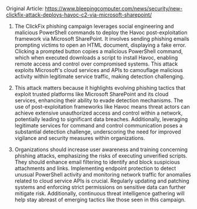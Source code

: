 Original Article: https://www.bleepingcomputer.com/news/security/new-clickfix-attack-deploys-havoc-c2-via-microsoft-sharepoint/

1) The ClickFix phishing campaign leverages social engineering and malicious PowerShell commands to deploy the Havoc post-exploitation framework via Microsoft SharePoint. It involves sending phishing emails prompting victims to open an HTML document, displaying a fake error. Clicking a prompted button copies a malicious PowerShell command, which when executed downloads a script to install Havoc, enabling remote access and control over compromised systems. This attack exploits Microsoft's cloud services and APIs to camouflage malicious activity within legitimate service traffic, making detection challenging.

2) This attack matters because it highlights evolving phishing tactics that exploit trusted platforms like Microsoft SharePoint and its cloud services, enhancing their ability to evade detection mechanisms. The use of post-exploitation frameworks like Havoc means threat actors can achieve extensive unauthorized access and control within a network, potentially leading to significant data breaches. Additionally, leveraging legitimate services for command and control communication poses a substantial detection challenge, underscoring the need for improved vigilance and security measures within organizations.

3) Organizations should increase user awareness and training concerning phishing attacks, emphasizing the risks of executing unverified scripts. They should enhance email filtering to identify and block suspicious attachments and links. Implementing endpoint protection to detect unusual PowerShell activity and monitoring network traffic for anomalies related to cloud service APIs is crucial. Regularly updating and patching systems and enforcing strict permissions on sensitive data can further mitigate risk. Additionally, continuous threat intelligence gathering will help stay abreast of emerging tactics like those seen in this campaign.